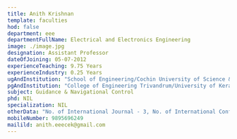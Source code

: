 ```yaml
---
title: Anith Krishnan
template: faculties
hod: false
department: eee
departmentFullName: Electrical and Electronics Engineering
image: ./image.jpg
designation: Assistant Professor
dateOfJoining: 05-07-2012
experienceTeaching: 9.75 Years
experienceIndustry: 0.25 Years
ugAndInstitution: "School of Engineering/Cochin University of Science & Technology."
pgAndInstitution: "College of Engineering Trivandrum/University of Kerala"
subject: Guidance & Navigational Control
phd: NIL
specialization: NIL
otherData: "No. of International Journal - 3, No. of International Conferences - 13, No.of national conferences - 2"
mobileNumber: 9895696249
mailild: anith.eeecek@gmail.com
---
```

